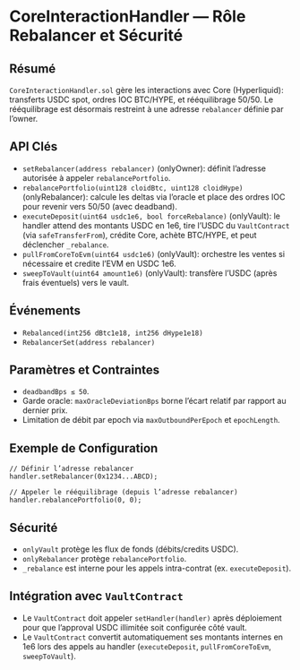 # CoreInteractionHandler — Rôle Rebalancer et Sécurité

## Résumé
`CoreInteractionHandler.sol` gère les interactions avec Core (Hyperliquid): transferts USDC spot, ordres IOC BTC/HYPE, et rééquilibrage 50/50. Le rééquilibrage est désormais restreint à une adresse `rebalancer` définie par l’owner.

## API Clés
- `setRebalancer(address rebalancer)` (onlyOwner): définit l’adresse autorisée à appeler `rebalancePortfolio`.
- `rebalancePortfolio(uint128 cloidBtc, uint128 cloidHype)` (onlyRebalancer): calcule les deltas via l’oracle et place des ordres IOC pour revenir vers 50/50 (avec deadband).
- `executeDeposit(uint64 usdc1e6, bool forceRebalance)` (onlyVault): le handler attend des montants USDC en 1e6, tire l’USDC du `VaultContract` (via `safeTransferFrom`), crédite Core, achète BTC/HYPE, et peut déclencher `_rebalance`.
- `pullFromCoreToEvm(uint64 usdc1e6)` (onlyVault): orchestre les ventes si nécessaire et credite l’EVM en USDC 1e6.
- `sweepToVault(uint64 amount1e6)` (onlyVault): transfère l’USDC (après frais éventuels) vers le vault.

## Événements
- `Rebalanced(int256 dBtc1e18, int256 dHype1e18)`
- `RebalancerSet(address rebalancer)`

## Paramètres et Contraintes
- `deadbandBps ≤ 50`.
- Garde oracle: `maxOracleDeviationBps` borne l’écart relatif par rapport au dernier prix.
- Limitation de débit par epoch via `maxOutboundPerEpoch` et `epochLength`.

## Exemple de Configuration
```solidity
// Définir l’adresse rebalancer
handler.setRebalancer(0x1234...ABCD);

// Appeler le rééquilibrage (depuis l’adresse rebalancer)
handler.rebalancePortfolio(0, 0);
```

## Sécurité
- `onlyVault` protège les flux de fonds (débits/credits USDC).
- `onlyRebalancer` protège `rebalancePortfolio`.
- `_rebalance` est interne pour les appels intra-contrat (ex. `executeDeposit`).

## Intégration avec `VaultContract`

- Le `VaultContract` doit appeler `setHandler(handler)` après déploiement pour que l’approval USDC illimitée soit configurée côté vault.
- Le `VaultContract` convertit automatiquement ses montants internes en 1e6 lors des appels au handler (`executeDeposit`, `pullFromCoreToEvm`, `sweepToVault`).
